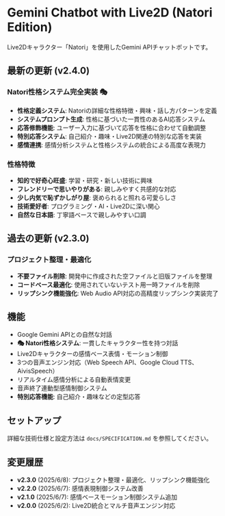 # Gemini Chatbot with Live2D (Natori Edition)

Live2Dキャラクター「Natori」を使用したGemini APIチャットボットです。

## 最新の更新 (v2.4.0)

### Natori性格システム完全実装 🎭
- **性格定義システム**: Natoriの詳細な性格特徴・興味・話し方パターンを定義
- **システムプロンプト生成**: 性格に基づいた一貫性のあるAI応答システム
- **応答修飾機能**: ユーザー入力に基づいて応答を性格に合わせて自動調整
- **特別応答システム**: 自己紹介・趣味・Live2D関連の特別な応答を実装
- **感情連携**: 感情分析システムと性格システムの統合による高度な表現力

### 性格特徴
- **知的で好奇心旺盛**: 学習・研究・新しい技術に興味
- **フレンドリーで思いやりがある**: 親しみやすく共感的な対応
- **少し内気で恥ずかしがり屋**: 褒められると照れる可愛らしさ
- **技術愛好者**: プログラミング・AI・Live2Dに深い関心
- **自然な日本語**: 丁寧語ベースで親しみやすい口調

## 過去の更新 (v2.3.0)

### プロジェクト整理・最適化
- **不要ファイル削除**: 開発中に作成された空ファイルと旧版ファイルを整理
- **コードベース最適化**: 使用されていないテスト用一時ファイルを削除
- **リップシンク機能強化**: Web Audio API対応の高精度リップシンク実装完了

## 機能

- Google Gemini APIとの自然な対話
- **🎭 Natori性格システム**: 一貫したキャラクター性を持つ対話
- Live2Dキャラクターの感情ベース表情・モーション制御
- 3つの音声エンジン対応（Web Speech API、Google Cloud TTS、AivisSpeech）
- リアルタイム感情分析による自動表情変更
- 音声終了連動型感情制御システム
- **特別応答機能**: 自己紹介・趣味などの定型応答

## セットアップ

詳細な技術仕様と設定方法は `docs/SPECIFICATION.md` を参照してください。

## 変更履歴

- **v2.3.0** (2025/6/8): プロジェクト整理・最適化、リップシンク機能強化
- **v2.2.0** (2025/6/7): 感情表現制御システム改善
- **v2.1.0** (2025/6/7): 感情ベースモーション制御システム追加
- **v2.0.0** (2025/6/2): Live2D統合とマルチ音声エンジン対応
